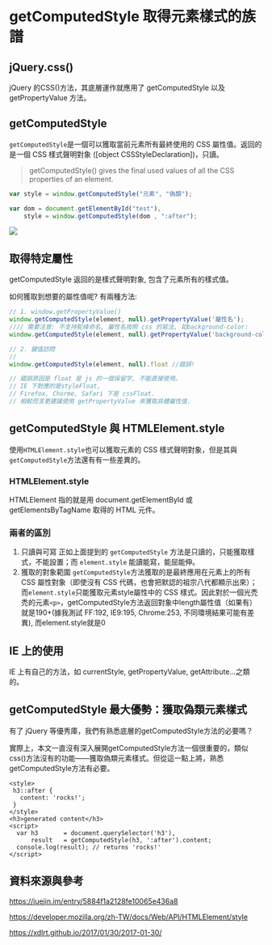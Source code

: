 # getComputedStyle  取得元素樣式的族譜

## jQuery.css()

jQuery 的CSS()方法，其底層運作就應用了 getComputedStyle 以及 getPropertyValue 方法。

## getComputedStyle

`getComputedStyle`是一個可以獲取當前元素所有最終使用的 CSS 屬性值。返回的是一個 CSS 樣式聲明對象 ([object CSSStyleDeclaration])，只讀。

> getComputedStyle() gives the final used values of all the CSS properties of an element.

```javascript
var style = window.getComputedStyle("元素", "偽類");

var dom = document.getElementById("test"),
    style = window.getComputedStyle(dom , ":after");
```
![](https://i.imgur.com/MKe27T7.png)

## 取得特定屬性

getComputedStyle 返回的是樣式聲明對象, 包含了元素所有的樣式值。

如何獲取到想要的屬性值呢? 有兩種方法:

```javascript
// 1. window.getPropertyValue()
window.getComputedStyle(element, null).getPropertyValue('屬性名');
//// 需要注意: 不支持駝峰命名, 屬性名按照 css 的寫法, 如background-color:
window.getComputedStyle(element, null).getPropertyValue('background-color');

// 2. 鍵值訪問
//
window.getComputedStyle(element, null).float //錯誤!

// 錯誤原因是 float 是 js 的一個保留字, 不能直接使用。
// IE 下對應的是styleFloat,
// Firefox, Chorme, Safari 下是 cssFloat.
// 相較而言更建議使用 getPropertyValue 來獲取具體屬性值.
```


## getComputedStyle 與 HTMLElement.style

使用`HTMLElement.style`也可以獲取元素的 CSS 樣式聲明對象，但是其與`getComputedStyle`方法還有有一些差異的。

### HTMLElement.style

HTMLElement 指的就是用 document.getElementById 或 getElementsByTagName 取得的 HTML 元件。

### 兩者的區別

1. 只讀與可寫
    正如上面提到的 `getComputedStyle` 方法是只讀的，只能獲取樣式，不能設置；而 `element.style` 能讀能寫，能屈能伸。
1. 獲取的對象範圍
    `getComputedStyle`方法獲取的是最終應用在元素上的所有 CSS 屬性對象（即使沒有 CSS 代碼，也會把默認的祖宗八代都顯示出來）；
    而`element.style`只能獲取元素style屬性中的 CSS 樣式。因此對於一個光禿禿的元素`<p>`，getComputedStyle方法返回對象中length屬性值（如果有）就是190+(據我測試 FF:192, IE9:195, Chrome:253, 不同環境結果可能有差異), 而element.style就是0

## IE 上的使用

IE 上有自己的方法，如 currentStyle, getPropertyValue, getAttribute...之類的。

## getComputedStyle 最大優勢：獲取偽類元素樣式

有了 jQuery 等優秀庫，我們有熟悉底層的getComputedStyle方法的必要嗎？

實際上，本文一直沒有深入展開getComputedStyle方法一個很重要的，類似css()方法沒有的功能——獲取偽類元素樣式。但從這一點上將，熟悉getComputedStyle方法有必要。

```
<style>
 h3::after {
   content: 'rocks!';
 }
</style>
<h3>generated content</h3>
<script>
  var h3       = document.querySelector('h3'),
      result   = getComputedStyle(h3, ':after').content;
  console.log(result); // returns 'rocks!'
</script>
```

## 資料來源與參考

https://juejin.im/entry/5884f1a2128fe10065e436a8

https://developer.mozilla.org/zh-TW/docs/Web/API/HTMLElement/style

https://xdlrt.github.io/2017/01/30/2017-01-30/